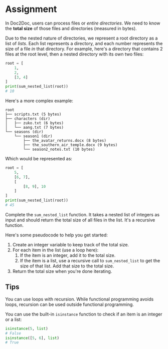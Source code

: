 # Assignment

In Doc2Doc, users can process files or *entire directories*. We need to know the **total size** of those files and directories (measured in bytes).

Due to the nested nature of directories, we represent a root directory as a list of *lists*. Each list represents a directory, and each number represents the size of a file *in* that directory. For example, here's a directory that contains 2 files at the root level, then a nested directory with its own two files:

```python
root = [
    1,
    2,
    [3, 4]
]
print(sum_nested_list(root))
# 10
```

Here's a more complex example:

```
root
├── scripts.txt (5 bytes)
├── characters (dir)
│   ├── zuko.txt (6 bytes)
│   └── aang.txt (7 bytes)
└── seasons (dir)
    └── season1 (dir)
        ├── the_avatar_returns.docx (8 bytes)
        ├── the_southern_air_temple.docx (9 bytes)
        └── season2_notes.txt (10 bytes)
```

Which would be represented as:

```python
root = [
    5,
    [6, 7],
    [
        [8, 9], 10
    ]
]
print(sum_nested_list(root))
# 45
```

Complete the `sum_nested_list` function. It takes a nested list of integers as input and should return the total size of all files in the list. It's a recursive function.

Here's some pseudocode to help you get started:

1.  Create an integer variable to keep track of the total size.
2.  For each item in the list (use a loop here):
    1.  If the item is an integer, add it to the total size.
    2.  If the item is a list, use a recursive call to `sum_nested_list` to get the size of that list. Add that size to the total size.
3.  Return the total size when you're done iterating.

## Tips

You can use loops with recursion. While functional programming avoids loops, recursion can be used outside functional programming.

You can use the built-in `isinstance` function to check if an item is an integer or a list:

```python
isinstance(5, list)
# False
isinstance([5, 6], list)
# True
```
